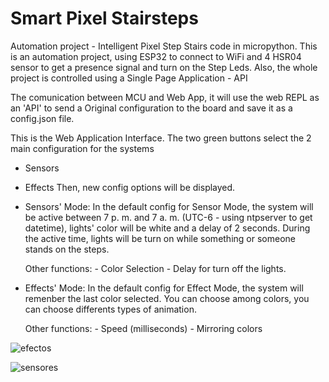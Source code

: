 # Smart Pixel Stairsteps
Automation project - Intelligent Pixel Step Stairs code in micropython. 
This is an automation project, using ESP32 to connect to WiFi and 4 HSR04 sensor to get a presence signal and turn on the Step Leds.
Also, the whole project is controlled using a Single Page Application - API

The comunication between MCU and Web App, it will use the web REPL as an 'API' to send a Original configuration to the board and save it as a config.json file.

This is the Web Application Interface. The two green buttons select the 2 main configuration for the systems
  - Sensors
  - Effects
Then, new config options will be displayed.

- Sensors' Mode:
    In the default config for Sensor Mode, the system will be active between 7 p. m. and 7 a. m. (UTC-6 - using ntpserver to get datetime), lights' color will be white    and   a delay of 2 seconds. 
    During the active time, lights will be turn on while something or someone stands on the steps.

    Other functions:
      - Color Selection
      - Delay for turn off the lights.
    
- Effects' Mode:
    In the default config for Effect Mode, the system will remenber the last color selected. You can choose among colors, you can choose differents types of animation.

    Other functions:
      - Speed (milliseconds)
      - Mirroring colors

![efectos](https://user-images.githubusercontent.com/81655331/130261845-1ab0d5a7-99b7-46d9-95fe-bb26f4312e74.png)

![sensores](https://user-images.githubusercontent.com/81655331/130261869-52404923-8b82-457e-bad5-77ad918222cf.png)

